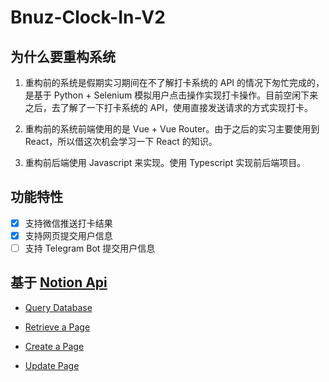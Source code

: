# Bnuz-Clock-In-V2

## 为什么要重构系统

1. 重构前的系统是假期实习期间在不了解打卡系统的 API 的情况下匆忙完成的，是基于 Python + Selenium 模拟用户点击操作实现打卡操作。目前空闲下来之后，去了解了一下打卡系统的 API，使用直接发送请求的方式实现打卡。

2. 重构前的系统前端使用的是 Vue + Vue Router。由于之后的实习主要使用到 React，所以借这次机会学习一下 React 的知识。

3. 重构前后端使用 Javascript 来实现。使用 Typescript 实现前后端项目。

## 功能特性

- [x] 支持微信推送打卡结果
- [x] 支持网页提交用户信息
- [ ] 支持 Telegram Bot 提交用户信息

## 基于 [Notion Api](https://developers.notion.com/)

- [Query Database](https://developers.notion.com/reference/post-database-query)

- [Retrieve a Page](https://developers.notion.com/reference/retrieve-a-page)

- [Create a Page](https://developers.notion.com/reference/post-page)

- [Update Page](https://developers.notion.com/reference/patch-page)
